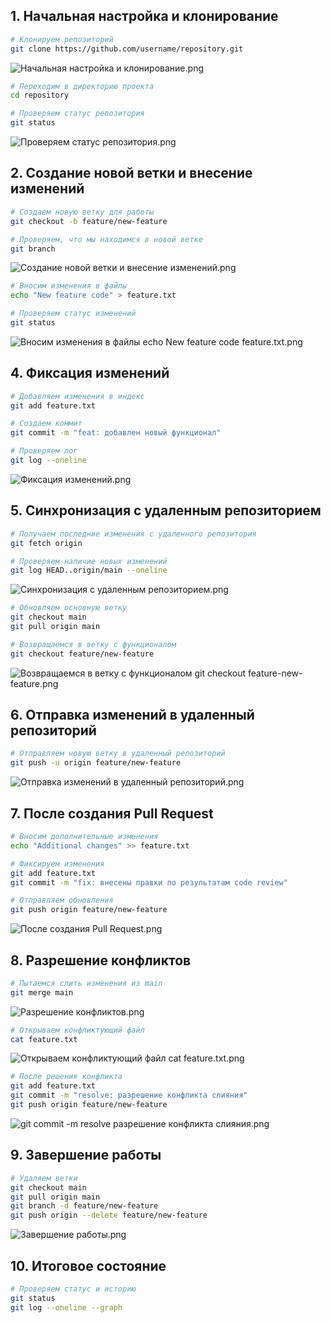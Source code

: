 ## 1. Начальная настройка и клонирование

```bash
# Клонируем репозиторий
git clone https://github.com/username/repository.git
```

![Начальная настройка и клонирование.png](../src/Исходники%20пример%20работы%20удаленный%20git/Начальная%20настройка%20и%20клонирование.png)

```bash
# Переходим в директорию проекта
cd repository

# Проверяем статус репозитория
git status
```

![Проверяем статус репозитория.png](../src/Исходники%20пример%20работы%20удаленный%20git/Проверяем%20статус%20репозитория.png)
## 2. Создание новой ветки и внесение изменений

```bash
# Создаем новую ветку для работы
git checkout -b feature/new-feature

# Проверяем, что мы находимся в новой ветке
git branch
```

![Создание новой ветки и внесение изменений.png](../src/Исходники%20пример%20работы%20удаленный%20git/Создание%20новой%20ветки%20и%20внесение%20изменений.png)

```bash
# Вносим изменения в файлы
echo "New feature code" > feature.txt

# Проверяем статус изменений
git status
```

![Вносим изменения в файлы echo New feature code  feature.txt.png](../src/Исходники%20пример%20работы%20удаленный%20git/Вносим%20изменения%20в%20файлы%20echo%20New%20feature%20code%20%20feature.txt.png)
## 4. Фиксация изменений

```bash
# Добавляем изменения в индекс
git add feature.txt

# Создаем коммит
git commit -m "feat: добавлен новый функционал"

# Проверяем лог
git log --oneline
```

![Фиксация изменений.png](../src/Исходники%20пример%20работы%20удаленный%20git/Фиксация%20изменений.png)
## 5. Синхронизация с удаленным репозиторием

```bash
# Получаем последние изменения с удаленного репозитория
git fetch origin

# Проверяем наличие новых изменений
git log HEAD..origin/main --oneline
```

![Синхронизация с удаленным репозиторием.png](../src/Исходники%20пример%20работы%20удаленный%20git/Синхронизация%20с%20удаленным%20репозиторием.png)

```bash
# Обновляем основную ветку
git checkout main
git pull origin main

# Возвращаемся в ветку с функционалом
git checkout feature/new-feature
```

![Возвращаемся в ветку с функционалом git checkout feature-new-feature.png](../src/Исходники%20пример%20работы%20удаленный%20git/Возвращаемся%20в%20ветку%20с%20функционалом%20git%20checkout%20feature-new-feature.png)
## 6. Отправка изменений в удаленный репозиторий

```bash
# Отправляем новую ветку в удаленный репозиторий
git push -u origin feature/new-feature
```

![Отправка изменений в удаленный репозиторий.png](../src/Исходники%20пример%20работы%20удаленный%20git/Отправка%20изменений%20в%20удаленный%20репозиторий.png)

## 7. После создания Pull Request

```bash
# Вносим дополнительные изменения
echo "Additional changes" >> feature.txt

# Фиксируем изменения
git add feature.txt
git commit -m "fix: внесены правки по результатам code review"

# Отправляем обновления
git push origin feature/new-feature
```

![После создания Pull Request.png](../src/Исходники%20пример%20работы%20удаленный%20git/После%20создания%20Pull%20Request.png)

## 8. Разрешение конфликтов

```bash
# Пытаемся слить изменения из main
git merge main
```

![Разрешение конфликтов.png](../src/Исходники%20пример%20работы%20удаленный%20git/Разрешение%20конфликтов.png)

```bash
# Открываем конфликтующий файл
cat feature.txt
```

![Открываем конфликтующий файл cat feature.txt.png](../src/Исходники%20пример%20работы%20удаленный%20git/Открываем%20конфликтующий%20файл%20cat%20feature.txt.png)

```bash
# После решения конфликта
git add feature.txt
git commit -m "resolve: разрешение конфликта слияния"
git push origin feature/new-feature
```

![git commit -m resolve разрешение конфликта слияния.png](../src/Исходники%20пример%20работы%20удаленный%20git/git%20commit%20-m%20resolve%20разрешение%20конфликта%20слияния.png)

## 9. Завершение работы

```bash
# Удаляем ветки
git checkout main
git pull origin main
git branch -d feature/new-feature
git push origin --delete feature/new-feature
```

![Завершение работы.png](../src/Исходники%20пример%20работы%20удаленный%20git/Завершение%20работы.png)

## 10. Итоговое состояние

```bash
# Проверяем статус и историю
git status
git log --oneline --graph
```